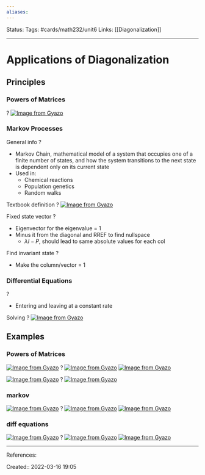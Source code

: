```yaml
---
aliases:
---
```

Status:
Tags: #cards/math232/unit6
Links: [[Diagonalization]]
___

# Applications of Diagonalization

## Principles

### Powers of Matrices
?
[![Image from Gyazo](https://i.gyazo.com/c8b12d6b16b493b7f35313362e0a8c3e.png)](https://gyazo.com/c8b12d6b16b493b7f35313362e0a8c3e)

### Markov Processes
General info
?
- Markov Chain, mathematical model of a system that occupies one of a finite number of states, and how the system transitions to the next state is dependent only on its current state
- Used in:
	- Chemical reactions
	- Population genetics
	- Random walks
<!--SR:!2022-03-27,2,150-->

Textbook definition
?
[![Image from Gyazo](https://i.gyazo.com/069cba0a810f89f1ab3cf0cb04595b90.png)](https://gyazo.com/069cba0a810f89f1ab3cf0cb04595b90)

Fixed state vector
?
- Eigenvector for the eigenvalue = 1
- Minus it from the diagonal and RREF to find nullspace
	- $λI - P$, should lead to same absolute values for each col


Find invariant state
?
- Make the column/vector = 1
<!--SR:!2022-03-26,1,130-->

### Differential Equations
?
- Entering and leaving at a constant rate

Solving
?
[![Image from Gyazo](https://i.gyazo.com/05a41710687105e359711670f3ba4095.png)](https://gyazo.com/05a41710687105e359711670f3ba4095)

## Examples

### Powers of Matrices
[![Image from Gyazo](https://i.gyazo.com/1561c94ed1b47ee7cfbc0ef619ffa857.png)](https://gyazo.com/1561c94ed1b47ee7cfbc0ef619ffa857)
?
[![Image from Gyazo](https://i.gyazo.com/283d1c6ee59dfcc95667d557a71ea5b3.png)](https://gyazo.com/283d1c6ee59dfcc95667d557a71ea5b3)
[![Image from Gyazo](https://i.gyazo.com/352d1eafb0b4fce2c6b2af955ebd76d9.png)](https://gyazo.com/352d1eafb0b4fce2c6b2af955ebd76d9)
<!--SR:!2022-03-27,2,150-->

[![Image from Gyazo](https://i.gyazo.com/a1f8c94cb56ac1c171c6eebe02268e9d.png)](https://gyazo.com/a1f8c94cb56ac1c171c6eebe02268e9d)
?
[![Image from Gyazo](https://i.gyazo.com/bf8774a668be6e899c0014c26814d93e.png)](https://gyazo.com/bf8774a668be6e899c0014c26814d93e)
<!--SR:!2022-03-26,1,130-->

### markov
[![Image from Gyazo](https://i.gyazo.com/444ae87971d56690860226a13873c6c1.png)](https://gyazo.com/444ae87971d56690860226a13873c6c1)
?
[![Image from Gyazo](https://i.gyazo.com/154efacd43f7defe692cec76703be7ba.png)](https://gyazo.com/154efacd43f7defe692cec76703be7ba)
[![Image from Gyazo](https://i.gyazo.com/97f7a101d8b4a8e5d49bc5231d66695d.png)](https://gyazo.com/97f7a101d8b4a8e5d49bc5231d66695d)

### diff equations
[![Image from Gyazo](https://i.gyazo.com/6cd00e06dbd0806f8322ebb0d822a24e.png)](https://gyazo.com/6cd00e06dbd0806f8322ebb0d822a24e)
?
[![Image from Gyazo](https://i.gyazo.com/3534daa6b2cd819a282fb54dfa36ae2f.png)](https://gyazo.com/3534daa6b2cd819a282fb54dfa36ae2f)
[![Image from Gyazo](https://i.gyazo.com/ff3bb932ad8a3039e1e44d9828643647.png)](https://gyazo.com/ff3bb932ad8a3039e1e44d9828643647)
<!--SR:!2022-03-26,1,130-->

___
References:

Created:: 2022-03-16 19:05

